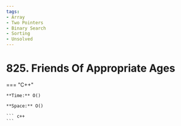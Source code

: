 ```yaml
---
tags:
- Array
- Two Pointers
- Binary Search
- Sorting
- Unsolved
---
```



# 825. Friends Of Appropriate Ages

=== "C++"

    **Time:** O()

    **Space:** O()

    ``` c++
    ```